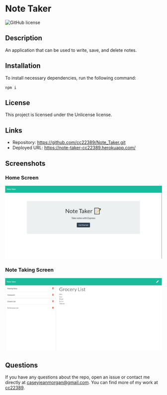 # Note Taker
![GitHub license](https://img.shields.io/badge/license-Unlicense-blue.svg)

## Description

An application that can be used to write, save, and delete notes. 

## Installation

To install necessary dependencies, run the following command:

```
npm i
```

## License
This project is licensed under the Unlicense license.

## Links
- Repository: https://github.com/cc22389/Note_Taker.git
- Deployed URL: https://note-taker-cc22389.herokuapp.com/

## Screenshots

### Home Screen
![index.html demo](/images/home.PNG)

### Note Taking Screen
![notes.html demo](/images/notes.PNG)

## Questions

If you have any questions about the repo, open an issue or contact me directly at caseyjeanmorgan@gmail.com. You can find more of my work at [cc22389](https://github.com/cc22389/).